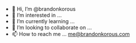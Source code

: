 - 👋 Hi, I’m @brandonkorous
- 👀 I’m interested in ...
- 🌱 I’m currently learning ...
- 💞️ I’m looking to collaborate on ...
- 📫 How to reach me ...
    me@brandonkorous.com

<!---
brandonkorous/brandonkorous is a ✨ special ✨ repository because its `README.md` (this file) appears on your GitHub profile.
You can click the Preview link to take a look at your changes.
--->
